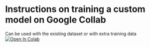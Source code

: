 # Instructions on training a custom model on Google Collab
Can be used with the existing dataset or with extra training data
<a target="_blank" href="https://colab.research.google.com/github/s1072489/smartHive-vision/blob/main/src/main.ipynb">
  <img src="https://colab.research.google.com/assets/colab-badge.svg" alt="Open In Colab"/>
</a>
